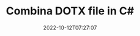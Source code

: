 ---
############################# Static ############################
layout: "auto-gen-merger"
date: 2022-10-12T07:27:07
draft: false
otherformats: epub html mht mhtml odp ods odt one otp ott pdf pps ppsx ppt pptx rtf

############################# Head ############################
head_title: "Combina file DOTX in C# | DOTX Fusione"
head_description: "Combina più file DOTX in un unico file utilizzando l'API di fusione documenti C# .NET. Combina pagine o intervalli di pagine specifici da vari documenti in un unico documento."

############################# Header ############################
title: "Combina DOTX file in C#"
description: "Combina DOTX con poche righe di codice .NET."
bg_image: "https://cms.admin.containerize.com/templates/aspose/App_Themes/V3/images/bg/header1.png"
bg_overlay: false
button:
    enable: true
    icon: "fas fa-arrow-down"
    label: "Scarica la prova gratuita"
    link: "https://downloads.groupdocs.com/merger/net"

############################# SubMenu ############################
submenu:
    enable: true

    left:
        img_alt: "GroupDocs.Merger for .NET"
        image: "https://cms.admin.containerize.com/templates/groupdocs/images/product-logos/90x90-noborder/groupdocs-merger-net.png"
        product: "GroupDocs.Merger"
        platform: ".NET"

    middle:
        button:

            # button loop
            - link: "https://apireference.groupdocs.com/merger/net"
              text: "Riferimento API"

            # button loop
            - link: "https://github.com/groupdocs-merger"
              text: "Esempi di codice"

            # button loop
            - link: "https://products.groupdocs.app/merger/family"
              text: "Dimostrazioni dal vivo"

            # button loop
            - link: "https://purchase.groupdocs.com/pricing/merger/net"
              text: "Prezzo"

    right:
        link_download: "https://downloads.groupdocs.com/merger"
        link_learn: "https://docs.groupdocs.com/merger/net"
        link_buy: "https://purchase.groupdocs.com"

############################# About ############################
about:
    enable: true
    title: "Informazioni sull'API GroupDocs.Merger for .NET"
    content: |
        [GroupDocs.Merger for .NET](/it/merger/net/) fornisce una comoda soluzione per combinare più PDF, Microsoft Office (Word, Excel, PowerPoint, OneNote), OpenDocument, HTML, immagini e molti altri documenti in un unico file all'interno delle applicazioni .NET. GroupDocs.Merger ti farà risparmiare un sacco di fatica, poiché ti è consentito combinare DOTX documenti: non è necessario installare alcun software, applicazioni desktop o plug-in di terze parti. Ora non è più necessario perdere tempo e combinare i file manualmente! La missione di GroupDocs è fornire la migliore qualità e semplificare i flussi di lavoro di elaborazione dei documenti.
        
        L'API GroupDocs.Merger è la scelta giusta per le soluzioni aziendali che richiedono funzionalità di combinazione di file. Queste API sono ben supportate su tutti i principali sistemi operativi e piattaforme, incluso .NET Framework, .NET Standard, .NET Core, Mono.

############################# Steps ############################
steps:
    enable: true
    title_left: "Come combinare più file DOTX"
    content_left: |
        [GroupDocs.Merger for .NET](/it/merger/net/) consente agli sviluppatori di .NET di combinare facilmente due o più DOTX file all'interno delle loro applicazioni implementando un pochi semplici passaggi.
        
        * Crea una nuova istanza di **Merger** e passa il percorso del documento di origine come parametro del costruttore.
        * Chiama **Unisciti** della classe **Merger** e passa il secondo percorso del documento di origine.
        * Chiama la classe **Save** della **Unione** per salvare il documento unito.

    title_right: "Requisiti di sistema"
    content_right: |
        Le API GroupDocs.Merger for .NET sono supportate su tutte le principali piattaforme e sistemi operativi. Prima di eseguire il codice seguente, assicurati di avere i seguenti prerequisiti installati sul tuo sistema.

        * Sistemi operativi: Microsoft Windows, Linux, MacOS
        * Ambienti di sviluppo: Visual Studio, Xamarin, MonoDevelop
        * Quadri: .NET Framework, .NET Standard, .NET Core, Mono
        * Scarica l'ultima versione di GroupDocs.Merger for .NET da [NuGet](https://www.nuget.org/packages/groupdocs.merger)
         
    code: |
     {{% merger/additional-styles %}}
     {{< merger/code-merger title="Come combinare file DOTX utilizzando il codice di esempio C#">}}

        ```csharp    
        // Combina file DOTX utilizzando l'API GroupDocs.Merger
        // Istanzia la fusione con il documento di input DOTX
        using (Merger merger = new Merger("input1.dotx"))
          {
            // Chiama il metodo Join dell'istanza della classe Merger e passa il secondo percorso del documento di origine
            merger.Join("input2.dotx");
    
            // Chiama il metodo Save dell'istanza della classe Merger per salvare il documento unito
            merger.Save("merged-file.dotx");
          }
        ```
     {{< /merger/code-merger >}}

############################# Demos ############################
demos:
    enable: true
    title: "Demo dal vivo - App online per combinare documenti"
    content: |
       Combina più di un file DOTX in questo momento visitando il sito Web [GroupDocs.Merger Live Demos](https://products.groupdocs.app/merger/family).
       La demo dal vivo ha i seguenti vantaggi.
        
############################# About Formats ############################
about_formats:
    enable: true

############################# More Formats ############################
more_formats:
    enable: true
    title: "Unione di altri formati di documenti"
    content: |
        .NET documenta l'API di fusione per formati di file e immagini. Combina insieme alcuni dei formati di documenti più diffusi come indicato di seguito.

############################# Back to top ###############################
back_to_top:
    enable: true
---